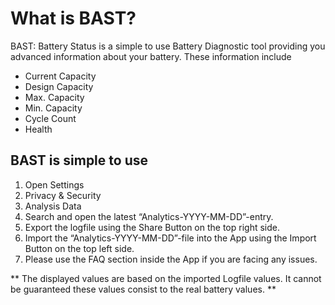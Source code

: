 # What is BAST? 
BAST: Battery Status is a simple to use Battery Diagnostic tool providing you advanced information about your battery. These information include

* Current Capacity
* Design Capacity
* Max. Capacity
* Min. Capacity
* Cycle Count
* Health

## BAST is simple to use

1. Open Settings
2. Privacy & Security
3. Analysis Data
4. Search and open the latest “Analytics-YYYY-MM-DD”-entry.
5. Export the logfile using the Share Button on the top right side.
6. Import the “Analytics-YYYY-MM-DD”-file into the App using the Import Button on the top left side.
7. Please use the FAQ section inside the App if you are facing any issues.


** The displayed values are based on the imported Logfile values. It cannot be guaranteed these values consist to the real battery values. **
